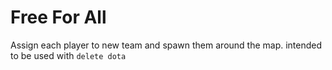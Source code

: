 # Free For All
Assign each player to new team and spawn them around the map. intended to be used with `delete dota`
